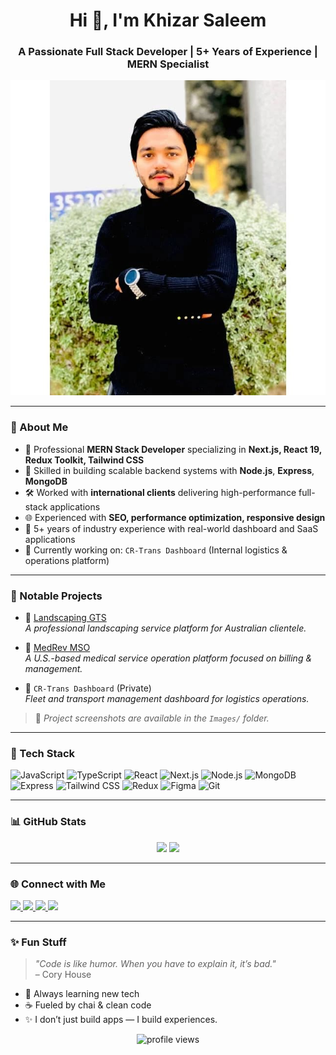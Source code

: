 <h1 align="center">Hi 👋, I'm Khizar Saleem</h1>
<h3 align="center">A Passionate Full Stack Developer | 5+ Years of Experience | MERN Specialist</h3>

<p align="center">
  <img src="./Images/banner.jpg" alt="Khizar Saleem Banner" />
</p>

---

### 🚀 About Me

- 💼 Professional **MERN Stack Developer** specializing in **Next.js, React 19, Redux Toolkit, Tailwind CSS**
- 🧠 Skilled in building scalable backend systems with **Node.js**, **Express**, **MongoDB**
- 🛠 Worked with **international clients** delivering high-performance full-stack applications
- 🌐 Experienced with **SEO, performance optimization, responsive design**
- 🧳 5+ years of industry experience with real-world dashboard and SaaS applications
- 🔭 Currently working on: `CR-Trans Dashboard` (Internal logistics & operations platform)

---

### 💼 Notable Projects

- 🔹 [Landscaping GTS](https://www.landscapinggts.com.au/)  
  *A professional landscaping service platform for Australian clientele.*

- 🔹 [MedRev MSO](https://medrevmso.com/)  
  *A U.S.-based medical service operation platform focused on billing & management.*

- 🔹 `CR-Trans Dashboard` (Private)  
  *Fleet and transport management dashboard for logistics operations.*

> 📁 *Project screenshots are available in the `Images/` folder.*

---

### 🧰 Tech Stack

![JavaScript](https://img.shields.io/badge/-JavaScript-black?style=flat-square&logo=javascript)
![TypeScript](https://img.shields.io/badge/-TypeScript-3178C6?style=flat-square&logo=typescript)
![React](https://img.shields.io/badge/-React-61DAFB?style=flat-square&logo=react)
![Next.js](https://img.shields.io/badge/-Next.js-000000?style=flat-square&logo=nextdotjs)
![Node.js](https://img.shields.io/badge/-Node.js-339933?style=flat-square&logo=node.js)
![MongoDB](https://img.shields.io/badge/-MongoDB-47A248?style=flat-square&logo=mongodb)
![Express](https://img.shields.io/badge/-Express.js-000000?style=flat-square&logo=express)
![Tailwind CSS](https://img.shields.io/badge/-Tailwind-06B6D4?style=flat-square&logo=tailwind-css)
![Redux](https://img.shields.io/badge/-Redux-764ABC?style=flat-square&logo=redux)
![Figma](https://img.shields.io/badge/-Figma-F24E1E?style=flat-square&logo=figma)
![Git](https://img.shields.io/badge/-Git-F05032?style=flat-square&logo=git)

---

### 📊 GitHub Stats

<p align="center">
  <img src="https://github-readme-stats.vercel.app/api?username=khyzarsaleem&show_icons=true&theme=radical" width="47%" />
  <img src="https://github-readme-streak-stats.herokuapp.com/?user=khyzarsaleem&theme=radical" width="47%" />
</p>

---

### 🌐 Connect with Me

<p align="left">
  <a href="https://linkedin.com/in/khyzersaleem" target="_blank">
    <img src="https://img.shields.io/badge/-LinkedIn-0077B5?style=flat&logo=linkedin" />
  </a>
  <a href="https://instagram.com/khyzersaleem" target="_blank">
    <img src="https://img.shields.io/badge/-Instagram-E4405F?style=flat&logo=instagram" />
  </a>
  <a href="https://x.com/khyzersaleem" target="_blank">
    <img src="https://img.shields.io/badge/-X-000000?style=flat&logo=twitter" />
  </a>
  <a href="mailto:khyzersaleem@gmail.com" target="_blank">
    <img src="https://img.shields.io/badge/-Email-D14836?style=flat&logo=gmail&logoColor=white" />
  </a>
</p>

---

### ✨ Fun Stuff

> *"Code is like humor. When you have to explain it, it’s bad."*  
> – Cory House

- 🧠 Always learning new tech
- ☕ Fueled by chai & clean code
- ✨ I don’t just build apps — I build experiences.

<p align="center">
  <img src="https://komarev.com/ghpvc/?username=khyzarsaleem&label=Profile%20Views&color=0e75b6&style=flat" alt="profile views" />
</p>
